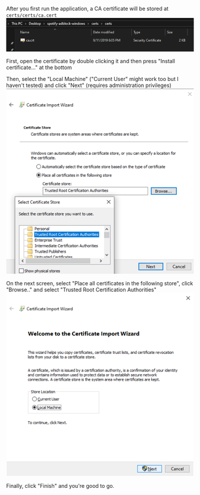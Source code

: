 After you first run the application, a CA certificate will be stored at `certs/certs/ca.cert`
![image info](./assets/CA1.png)

First, open the certificate by double clicking it and then press "Install certificate..." at the bottom

Then, select the "Local Machine" ("Current User" might work too but I haven't tested) and click "Next" (requires administration privileges)
![image info](./assets/CA2.png)

On the next screen, select "Place all certificates in the following store", click "Browse.." and select "Trusted Root Certification Authorities"
![image info](./assets/CA3.png)

Finally, click "Finish" and you're good to go.
